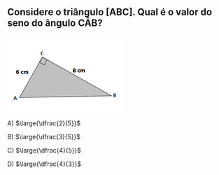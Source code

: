 ## Considere o triângulo [ABC]. Qual é o valor do seno do ângulo CÂB?
## ![Alt text](image.png)

A) $\large{\dfrac{2}{5}}$

B) $\large{\dfrac{3}{5}}$

C) $\large{\dfrac{4}{5}}$

D) $\large{\dfrac{4}{3}}$